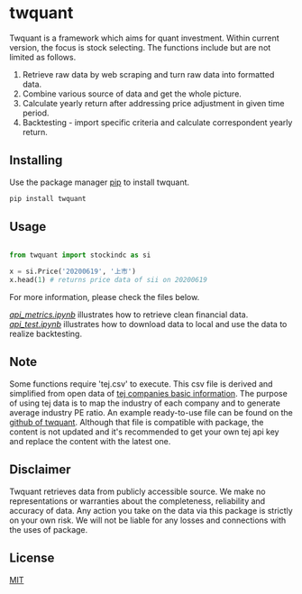 # twquant
Twquant is a framework which aims for quant investment. Within current version, the focus is stock selecting. The functions include but are not limited as follows.

1. Retrieve raw data by web scraping and turn raw data into formatted data.
1. Combine various source of data and get the whole picture.
1. Calculate yearly return after addressing price adjustment in given time period.
1. Backtesting - import specific criteria and calculate correspondent yearly return.

## Installing
Use the package manager [pip](https://pip.pypa.io/en/stable/) to install twquant.

```bash
pip install twquant
```

## Usage

```python

from twquant import stockindc as si

x = si.Price('20200619', '上市')
x.head(1) # returns price data of sii on 20200619

```

For more information, please check the files below.

[*api_metrics.ipynb*](https://github.com/gary136/twquant/blob/master/api_metrics.ipynb) illustrates how to retrieve clean financial data. 
[*api_test.ipynb*](https://github.com/gary136/twquant/blob/master/api_test.ipynb) illustrates how to download data to local and use the data to realize backtesting.

## Note
Some functions require 'tej.csv' to execute. This csv file is derived and simplified from open data of [tej companies basic information](https://api.tej.com.tw/columndoc.html?subId=14). The purpose of using tej data is to map the industry of each company and to generate average industry PE ratio. An example ready-to-use file can be found on the [github of twquant](https://github.com/gary136/twquant/blob/master/tej.csv). Although that file is compatible with package, the content is not updated and it's recommended to get your own tej api key and replace the content with the latest one. 

## Disclaimer
Twquant retrieves data from publicly accessible source. We make no representations or warranties  about the completeness, reliability and accuracy of data. Any action you take on the data via this package is strictly on your own risk. We will not be liable for any losses and connections with the uses of package.

## License
[MIT](https://choosealicense.com/licenses/mit/)